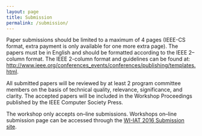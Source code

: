 ```yaml
---
layout: page
title: Submission
permalink: /submission/
---
```

Paper submissions should be limited to a maximum of 4 pages (IEEE-CS format, extra payment is only available for one more extra page). The papers must be in English and should be formatted according to the IEEE 2–column format. The IEEE 2-column format and guidelines can be found at: <http://www.ieee.org/conferences_events/conferences/publishing/templates.html>.

All submitted papers will be reviewed by at least 2 program committee members on the basis of technical quality, relevance, significance, and clarity. The accepted papers will be included in the Workshop Proceedings published by the IEEE Computer Society Press.

The workshop only accepts on–line submissions. Workshops on–line submission page can be accessed through the [WI-IAT 2016 Submission site](https://wi-lab.com/cyberchair/2016/wi16/scripts/submit.php?subarea=Wr).
